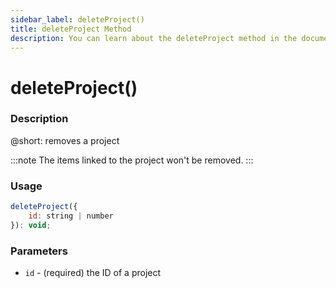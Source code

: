 ```yaml
---
sidebar_label: deleteProject()
title: deleteProject Method
description: You can learn about the deleteProject method in the documentation of the DHTMLX JavaScript To Do List library. Browse developer guides and API reference, try out code examples and live demos, and download a free 30-day evaluation version of DHTMLX To Do List.
---
```


# deleteProject()

### Description

@short: removes a project

:::note
The items linked to the project won't be removed.
:::

### Usage

~~~js
deleteProject({
    id: string | number
}): void;
~~~

### Parameters

- `id` - (required) the ID of a project